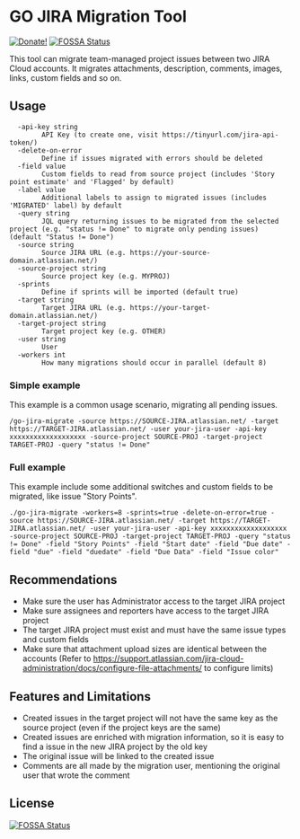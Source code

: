  # GO JIRA Migration Tool
 [![Donate!](https://img.shields.io/badge/Donate-PayPal-green.svg)](https://www.paypal.com/cgi-bin/webscr?cmd=_donations&business=D5KHS5GJPJ5PQ&currency_code=BRL&source=url)
 [![FOSSA Status](https://app.fossa.com/api/projects/git%2Bgithub.com%2Fnatenho%2Fgo-jira-migrate.svg?type=shield)](https://app.fossa.com/projects/git%2Bgithub.com%2Fnatenho%2Fgo-jira-migrate?ref=badge_shield)

This tool can migrate team-managed project issues between two JIRA Cloud accounts. It migrates attachments, description, comments, images, links, custom fields and so on.

## Usage

```
  -api-key string
        API Key (to create one, visit https://tinyurl.com/jira-api-token/)
  -delete-on-error
        Define if issues migrated with errors should be deleted
  -field value
        Custom fields to read from source project (includes 'Story point estimate' and 'Flagged' by default)
  -label value
        Additional labels to assign to migrated issues (includes 'MIGRATED' label) by default
  -query string
        JQL query returning issues to be migrated from the selected project (e.g. "status != Done" to migrate only pending issues) (default "Status != Done")
  -source string
        Source JIRA URL (e.g. https://your-source-domain.atlassian.net/)
  -source-project string
        Source project key (e.g. MYPROJ)
  -sprints
        Define if sprints will be imported (default true)
  -target string
        Target JIRA URL (e.g. https://your-target-domain.atlassian.net/)
  -target-project string
        Target project key (e.g. OTHER)
  -user string
        User
  -workers int
        How many migrations should occur in parallel (default 8)
```

### Simple example

This example is a common usage scenario, migrating all pending issues.

```
/go-jira-migrate -source https://SOURCE-JIRA.atlassian.net/ -target https://TARGET-JIRA.atlassian.net/ -user your-jira-user -api-key xxxxxxxxxxxxxxxxxxx -source-project SOURCE-PROJ -target-project TARGET-PROJ -query "status != Done"
```

### Full example

This example include some additional switches and custom fields to be migrated, like issue "Story Points".

```
./go-jira-migrate -workers=8 -sprints=true -delete-on-error=true -source https://SOURCE-JIRA.atlassian.net/ -target https://TARGET-JIRA.atlassian.net/ -user your-jira-user -api-key xxxxxxxxxxxxxxxxxxx -source-project SOURCE-PROJ -target-project TARGET-PROJ -query "status != Done" -field "Story Points" -field "Start date" -field "Due date" -field "due" -field "duedate" -field "Due Data" -field "Issue color"
```

## Recommendations

- Make sure the user has Administrator access to the target JIRA project
- Make sure assignees and reporters have access to the target JIRA project
- The target JIRA project must exist and must have the same issue types and custom fields
- Make sure that attachment upload sizes are identical between the accounts (Refer to https://support.atlassian.com/jira-cloud-administration/docs/configure-file-attachments/ to configure limits)

## Features and Limitations

- Created issues in the target project will not have the same key as the source project (even if the project keys are the same)
- Created issues are enriched with migration information, so it is easy to find a issue in the new JIRA project by the old key
- The original issue will be linked to the created issue
- Comments are all made by the migration user, mentioning the original user that wrote the comment

## License
[![FOSSA Status](https://app.fossa.com/api/projects/git%2Bgithub.com%2Fnatenho%2Fgo-jira-migrate.svg?type=large)](https://app.fossa.com/projects/git%2Bgithub.com%2Fnatenho%2Fgo-jira-migrate?ref=badge_large)
